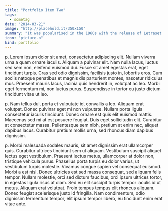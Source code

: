 ```yaml
---
title: "Portfolio Item Two"
tags:
  - sometag
date: "2014-03-21"
image: "http://placehold.it/350x150"
summary: "It was popularised in the 1960s with the release of Letraset sheets containing Lorem Ipsum passages, and more recently with desktop publishing software like Aldus PageMaker including versions of Lorem Ipsum."
icon: "picture-o"
kind: portfolio
---
```


p. Lorem ipsum dolor sit amet, consectetur adipiscing elit. Nullam viverra urna a quam ornare iaculis. Aliquam a pulvinar elit. Nam nulla lacus, luctus sed sem non, eleifend euismod dui. Fusce sit amet egestas erat, eget tincidunt turpis. Cras sed odio dignissim, facilisis justo in, lobortis eros. Cum sociis natoque penatibus et magnis dis parturient montes, nascetur ridiculus mus. Praesent mauris lacus, lacinia quis hendrerit in, volutpat ac leo. Morbi eget fermentum mi, non luctus purus. Suspendisse in tortor eu justo dictum tincidunt vitae ut leo.

p. Nam tellus dui, porta et vulputate id, convallis a leo. Aliquam erat volutpat. Donec pulvinar eget mi non vulputate. Nullam porta ligula consectetur iaculis tincidunt. Donec ornare est quis elit euismod mattis. Maecenas sed mi at est posuere feugiat. Duis eget sollicitudin elit. Curabitur at consectetur massa. Pellentesque sem nibh, pretium at enim nec, aliquet dapibus lacus. Curabitur pretium mollis urna, sed rhoncus diam dapibus dignissim.

p. Morbi malesuada sodales mauris, sit amet dignissim erat ullamcorper quis. Curabitur ultrices tincidunt sem ut aliquam. Vestibulum suscipit aliquet lectus eget vestibulum. Praesent lectus metus, ullamcorper at dolor non, tristique vehicula purus. Phasellus porta turpis eu dolor varius, ut vestibulum turpis molestie. Vivamus congue sapien vel consequat euismod. Morbi a est nisl. Donec ultricies est sed massa consequat, sed aliquam felis tempor. Nullam molestie, orci sed dictum faucibus, orci ipsum ultrices tortor, in egestas ligula risus at diam. Sed eu elit suscipit turpis tempor iaculis id ut metus. Aliquam erat volutpat. Proin tempus tempus elit rhoncus aliquam. Donec feugiat scelerisque justo id fringilla. Nam condimentum, odio dignissim fermentum tempor, elit ipsum tempor libero, eu tincidunt enim erat vitae ante.